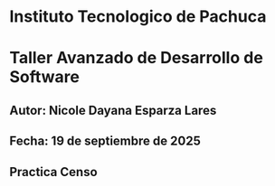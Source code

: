 # Instituto Tecnologico de Pachuca
# Taller Avanzado de Desarrollo de Software
## Autor: Nicole Dayana Esparza Lares
## Fecha: 19 de septiembre de 2025
## Practica Censo
